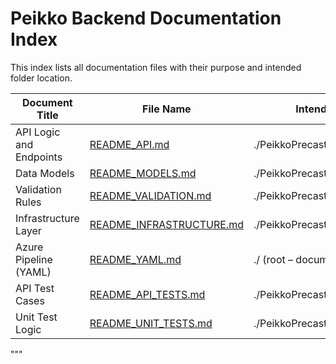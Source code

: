 # Peikko Backend Documentation Index

This index lists all documentation files with their purpose and intended folder location.

| Document Title         | File Name                                   | Intended Folder Location                             |
|------------------------|----------------------------------------------|-------------------------------------------------------|
| API Logic and Endpoints | [README_API.md](./README_API.md)             | ./PeikkoPrecastWallDesigner.Api/                     |
| Data Models             | [README_MODELS.md](./README_MODELS.md)       | ./PeikkoPrecastWallDesigner.Application/             |
| Validation Rules        | [README_VALIDATION.md](./README_VALIDATION.md) | ./PeikkoPrecastWallDesigner.Application/             |
| Infrastructure Layer    | [README_INFRASTRUCTURE.md](./README_INFRASTRUCTURE.md) | ./PeikkoPrecastWallDesigner.Infrastructure/          |
| Azure Pipeline (YAML)   | [README_YAML.md](./README_YAML.md)           | ./ (root – documents azure-pipelines.yml)            |
| API Test Cases          | [README_API_TESTS.md](./README_API_TESTS.md) | ./PeikkoPrecastWallDesigner.Api.Tests/               |
| Unit Test Logic         | [README_UNIT_TESTS.md](./README_UNIT_TESTS.md) | ./PeikkoPrecastWallDesigner.UnitTests/               |
"""